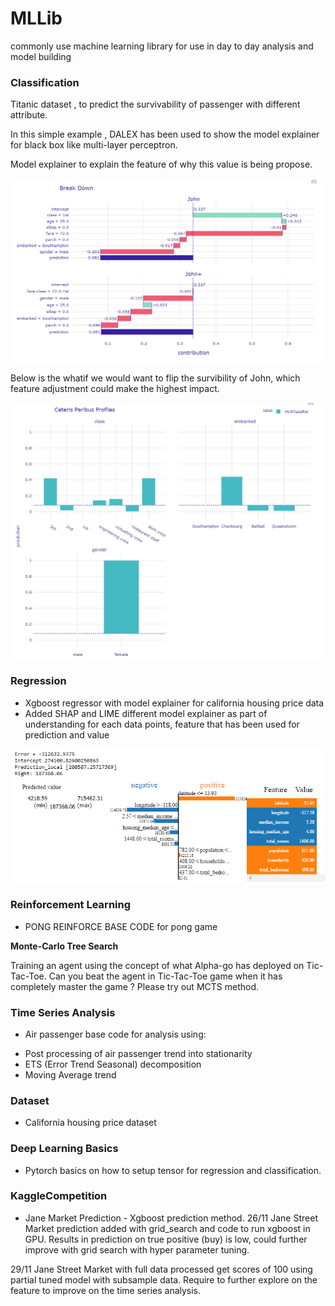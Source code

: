 # MLLib
commonly use machine learning library for use in day to day analysis and model building


### Classification

Titanic dataset , to predict the survivability of passenger with different attribute.

In this simple example , DALEX has been used to show the model explainer for black box like multi-layer perceptron.

Model explainer to explain the feature of why this value is being propose.

![TitanicModelExplainer](assets/TitanicModelExplainer.png)


Below is the whatif we would want to flip the survibility of John, which feature adjustment could make the highest impact.

![CeterisParibusProfiles](assets/CeterisParibusProfiles.png)

### Regression
* Xgboost regressor with model explainer for california housing price data
* Added SHAP and LIME different model explainer as part of understanding for each data points, feature that has been used for prediction and value

![explainer_visual](assets/explainer_visual.png)

### Reinforcement Learning
* PONG REINFORCE BASE CODE for pong game

__Monte-Carlo Tree Search__

Training an agent using the concept of what Alpha-go has deployed on Tic-Tac-Toe.
Can you beat the agent in Tic-Tac-Toe game when it has completely master the game ? Please try out MCTS method.


### Time Series Analysis
* Air passenger base code for analysis using:
- Post processing of air passenger trend into stationarity
- ETS (Error Trend Seasonal) decomposition
- Moving Average trend

### Dataset
* California housing price dataset

### Deep Learning Basics
* Pytorch basics on how to setup tensor for regression and classification.

### KaggleCompetition
* Jane Market Prediction  - Xgboost prediction method.
26/11 Jane Street Market prediction added with grid_search and code to run xgboost in GPU. Results in prediction on true positive (buy)
is low, could further improve with grid search with hyper parameter tuning.

29/11 Jane Street Market with full data processed get scores of 100 using partial tuned model with subsample data. Require to further explore on the feature to improve on the time series analysis.
